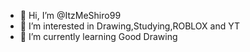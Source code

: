 - 👋 Hi, I’m @ItzMeShiro99
- 👀 I’m interested in Drawing,Studying,ROBLOX and YT
- 🌱 I’m currently learning Good Drawing


<!---
ItzMeShiro99/ItzMeShiro99 is a ✨ special ✨ repository because its `README.md` (this file) appears on your GitHub profile.
You can click the Preview link to take a look at your changes.
--->

